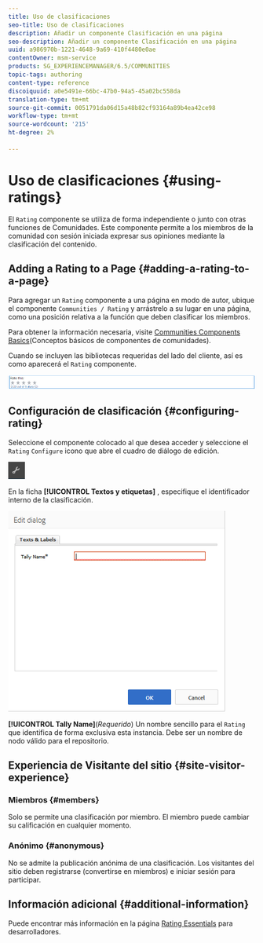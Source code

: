```yaml
---
title: Uso de clasificaciones
seo-title: Uso de clasificaciones
description: Añadir un componente Clasificación en una página
seo-description: Añadir un componente Clasificación en una página
uuid: a986970b-1221-4648-9a69-410f4480e0ae
contentOwner: msm-service
products: SG_EXPERIENCEMANAGER/6.5/COMMUNITIES
topic-tags: authoring
content-type: reference
discoiquuid: a0e5491e-66bc-47b0-94a5-45a02bc558da
translation-type: tm+mt
source-git-commit: 0051791da06d15a48b82cf93164a89b4ea42ce98
workflow-type: tm+mt
source-wordcount: '215'
ht-degree: 2%

---
```



# Uso de clasificaciones {#using-ratings}

El `Rating` componente se utiliza de forma independiente o junto con otras funciones de Comunidades. Este componente permite a los miembros de la comunidad con sesión iniciada expresar sus opiniones mediante la clasificación del contenido.

## Adding a Rating to a Page {#adding-a-rating-to-a-page}

Para agregar un `Rating` componente a una página en modo de autor, ubique el componente `Communities / Rating` y arrástrelo a su lugar en una página, como una posición relativa a la función que deben clasificar los miembros.

Para obtener la información necesaria, visite [Communities Components Basics](basics.md)(Conceptos básicos de componentes de comunidades).

Cuando se incluyen las bibliotecas [](rating-basics.md#essentials-for-client-side) requeridas del lado del cliente, así es como aparecerá el `Rating` componente.

![clasificación](assets/rating.png)

## Configuración de clasificación {#configuring-rating}

Seleccione el componente colocado al que desea acceder y seleccione el `Rating` `Configure` icono que abre el cuadro de diálogo de edición.

![configure-new](assets/configure-new.png)

En la ficha **[!UICONTROL Textos y etiquetas]** , especifique el identificador interno de la clasificación.

![nombre_de_talyname](assets/tallyname.png)

**[!UICONTROL Tally Name]**(*Requerido*) Un nombre sencillo para el `Rating` que identifica de forma exclusiva esta instancia. Debe ser un nombre de nodo válido para el repositorio.

## Experiencia de Visitante del sitio {#site-visitor-experience}

### Miembros {#members}

Solo se permite una clasificación por miembro. El miembro puede cambiar su calificación en cualquier momento.

### Anónimo {#anonymous}

No se admite la publicación anónima de una clasificación. Los visitantes del sitio deben registrarse (convertirse en miembros) e iniciar sesión para participar.

## Información adicional {#additional-information}

Puede encontrar más información en la página [Rating Essentials](rating-basics.md) para desarrolladores.
